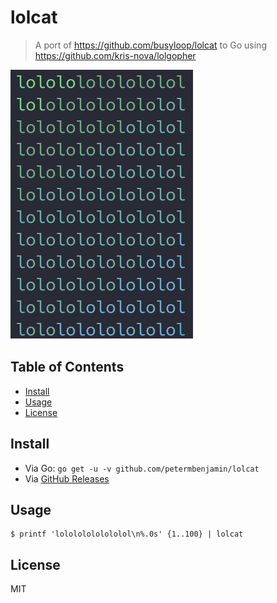 # lolcat

> A port of https://github.com/busyloop/lolcat to Go using https://github.com/kris-nova/lolgopher

![example](images/example.png "example")

## Table of Contents

<!-- vim-markdown-toc GFM -->

- [Install](#install)
- [Usage](#usage)
- [License](#license)

<!-- vim-markdown-toc -->

## Install

- Via Go: `go get -u -v github.com/petermbenjamin/lolcat`
- Via [GitHub Releases](https://github.com/petermbenjamin/lolcat/releases)

## Usage

```
$ printf 'lolololololololol\n%.0s' {1..100} | lolcat
```

## License

MIT
